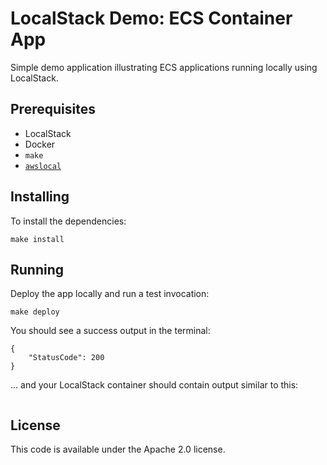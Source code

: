 # LocalStack Demo: ECS Container App

Simple demo application illustrating ECS applications running locally using LocalStack.

## Prerequisites

* LocalStack
* Docker
* `make`
* [`awslocal`](https://github.com/localstack/awscli-local)

## Installing

To install the dependencies:
```
make install
```

## Running

Deploy the app locally and run a test invocation:
```
make deploy
```

You should see a success output in the terminal:
```
{
    "StatusCode": 200
}
```

... and your LocalStack container should contain output similar to this:
```

```

## License

This code is available under the Apache 2.0 license.
